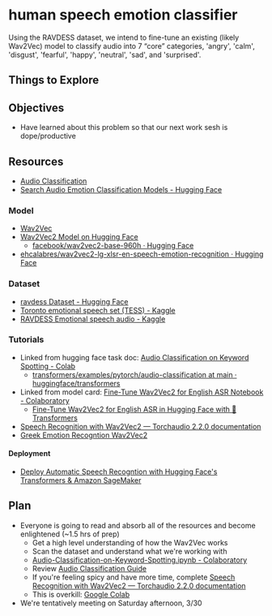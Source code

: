 # human speech emotion classifier

Using the RAVDESS dataset, we intend to fine-tune an existing (likely Wav2Vec) model to classify audio into 7 “core” categories, 'angry', 'calm', 'disgust', 'fearful', 'happy', 'neutral', 'sad', and 'surprised'.

## Things to Explore

## Objectives

- Have learned about this problem so that our next work sesh is dope/productive

## Resources

- [Audio Classification](https://huggingface.co/docs/transformers/en/tasks/audio_classification)
- [Search Audio Emotion Classification Models - Hugging Face](https://huggingface.co/models?pipeline_tag=audio-classification&sort=downloads&search=emotion)

### Model

- [Wav2Vec](https://ai.meta.com/research/impact/wav2vec/#how-it-works)
- [Wav2Vec2 Model on Hugging Face](https://huggingface.co/docs/transformers/en/model_doc/wav2vec2)
  - [facebook/wav2vec2-base-960h · Hugging Face](https://huggingface.co/facebook/wav2vec2-base-960h)
- [ehcalabres/wav2vec2-lg-xlsr-en-speech-emotion-recognition · Hugging Face](https://huggingface.co/ehcalabres/wav2vec2-lg-xlsr-en-speech-emotion-recognition)

### Dataset

- [ravdess Dataset - Hugging Face](https://huggingface.co/datasets/narad/ravdess)
- [Toronto emotional speech set (TESS) - Kaggle](https://www.kaggle.com/datasets/ejlok1/toronto-emotional-speech-set-tess)
- [RAVDESS Emotional speech audio - Kaggle](https://www.kaggle.com/datasets/uwrfkaggler/ravdess-emotional-speech-audio)

### Tutorials

- Linked from hugging face task doc: [Audio Classification on Keyword Spotting - Colab](https://colab.research.google.com/github/huggingface/notebooks/blob/main/examples/audio_classification.ipynb)
  - [transformers/examples/pytorch/audio-classification at main · huggingface/transformers](https://github.com/huggingface/transformers/tree/main/examples/pytorch/audio-classification)
- Linked from model card: [Fine-Tune Wav2Vec2 for English ASR Notebook - Colaboratory](https://colab.research.google.com/drive/1FjTsqbYKphl9kL-eILgUc-bl4zVThL8F?usp=sharing)
  - [Fine-Tune Wav2Vec2 for English ASR in Hugging Face with 🤗 Transformers](https://huggingface.co/blog/fine-tune-wav2vec2-english)
- [Speech Recognition with Wav2Vec2 — Torchaudio 2.2.0 documentation](https://pytorch.org/audio/stable/tutorials/speech_recognition_pipeline_tutorial.html)
- [Greek Emotion Recogntion Wav2Vec2](https://colab.research.google.com/github/m3hrdadfi/soxan/blob/main/notebooks/Emotion_recognition_in_Greek_speech_using_Wav2Vec2.ipynb)

#### Deployment

- [Deploy Automatic Speech Recogntion with Hugging Face's Transformers & Amazon SageMaker](https://www.philschmid.de/automatic-speech-recognition-sagemaker)

## Plan

- Everyone is going to read and absorb all of the resources and become enlightened (~1.5 hrs of prep)
  - Get a high level understanding of how the Wav2Vec works
  - Scan the dataset and understand what we're working with
  - [Audio-Classification-on-Keyword-Spotting.ipynb - Colaboratory](https://colab.research.google.com/github/huggingface/notebooks/blob/main/examples/audio_classification.ipynb)
  - Review [Audio Classification Guide](https://huggingface.co/docs/transformers/en/tasks/audio_classification)
  - If you're feeling spicy and have more time, complete [Speech Recognition with Wav2Vec2 — Torchaudio 2.2.0 documentation](https://pytorch.org/audio/stable/tutorials/speech_recognition_pipeline_tutorial.html)
  - This is overkill: [Google Colab](https://colab.research.google.com/github/m3hrdadfi/soxan/blob/main/notebooks/Emotion_recognition_in_Greek_speech_using_Wav2Vec2.ipynb)
- We're tentatively meeting on Saturday afternoon, 3/30

